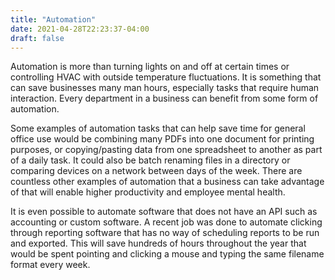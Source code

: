 ```yaml
---
title: "Automation"
date: 2021-04-28T22:23:37-04:00
draft: false
---
```

Automation is more than turning lights on and off at certain times or controlling HVAC with outside temperature fluctuations. It is something that can save businesses many man hours, especially tasks that require human interaction. Every department in a business can benefit from some form of automation. 

Some examples of automation tasks that can help save time for general office use would be combining many PDFs into one document for printing purposes, or copying/pasting data from one spreadsheet to another as part of a daily task. It could also be batch renaming files in a directory or comparing devices on a network between days of the week. There are countless other examples of automation that a business can take advantage of that will enable higher productivity and employee mental health. 

It is even possible to automate software that does not have an API such as accounting or custom software. A recent job was done to automate clicking through reporting software that has no way of scheduling reports to be run and exported. This will save hundreds of hours throughout the year that would be spent pointing and clicking a mouse and typing the same filename format every week. 


